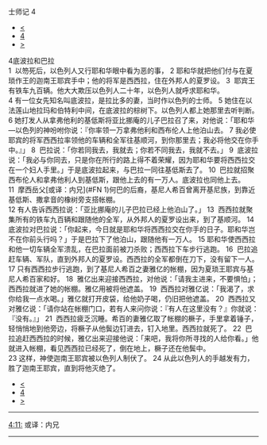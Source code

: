 ﻿





 士师记 4




* [<](bible/JDG03.md)
* [4](bible/JDG.md)
* [>](bible/JDG05.md)



 
4底波拉和巴拉  
1  以笏死后，以色列人又行耶和华眼中看为恶的事， 
2 耶和华就把他们付与在夏琐作王的迦南王耶宾手中；他的将军是西西拉，住在外邦人的夏罗设。 
3  耶宾王有铁车九百辆。他大大欺压以色列人二十年，以色列人就呼求耶和华。  
4 有一位女先知名叫底波拉，是拉比多的妻，当时作以色列的士师。 
5 她住在以法莲山地拉玛和伯特利中间，在底波拉的棕树下。以色列人都上她那里去听判断。 
6 她打发人从拿弗他利的基低斯将亚比挪庵的儿子巴拉召了来，对他说：「耶和华—以色列的神吩咐你说：『你率领一万拿弗他利和西布伦人上他泊山去。 
7 我必使耶宾的将军西西拉率领他的车辆和全军往基顺河，到你那里去；我必将他交在你手中。』」 
8  巴拉说：「你若同我去，我就去；你若不同我去，我就不去。」 
9  底波拉说：「我必与你同去，只是你在所行的路上得不着荣耀，因为耶和华要将西西拉交在一个妇人手里。」于是底波拉起来，与巴拉一同往基低斯去了。 
10  巴拉就招聚西布伦人和拿弗他利人到基低斯，跟他上去的有一万人。底波拉也同他上去。  
11  摩西岳父[或译：内兄](#FN
1)何巴的后裔，基尼人希百曾离开基尼族，到靠近基低斯、撒拿音的橡树旁支搭帐棚。  
12 有人告诉西西拉说：「亚比挪庵的儿子巴拉已经上他泊山了。」 
13  西西拉就聚集所有的铁车九百辆和跟随他的全军，从外邦人的夏罗设出来，到了基顺河。 
14  底波拉对巴拉说：「你起来，今日就是耶和华将西西拉交在你手的日子。耶和华岂不在你前头行吗？」于是巴拉下了他泊山，跟随他有一万人。 
15 耶和华使西西拉和他一切车辆全军溃乱，在巴拉面前被刀杀败；西西拉下车步行逃跑。 
16  巴拉追赶车辆、军队，直到外邦人的夏罗设。西西拉的全军都倒在刀下，没有留下一人。  
17 只有西西拉步行逃跑，到了基尼人希百之妻雅亿的帐棚，因为夏琐王耶宾与基尼人希百家和好。 
18  雅亿出来迎接西西拉，对他说：「请我主进来，不要惧怕」；西西拉就进了她的帐棚。雅亿用被将他遮盖。 
19  西西拉对雅亿说：「我渴了，求你给我一点水喝。」雅亿就打开皮袋，给他奶子喝，仍旧把他遮盖。 
20  西西拉又对雅亿说：「请你站在帐棚门口，若有人来问你说：『有人在这里没有？』你就说：『没有。』」 
21  西西拉疲乏沉睡。希百的妻雅亿取了帐棚的橛子，手里拿着锤子，轻悄悄地到他旁边，将橛子从他鬓边钉进去，钉入地里。西西拉就死了。 
22  巴拉追赶西西拉的时候，雅亿出来迎接他说：「来吧，我将你所寻找的人给你看。」他就进入帐棚，看见西西拉已经死了，倒在地上，橛子还在他鬓中。  
23 这样，神使迦南王耶宾被以色列人制伏了。 
24 从此以色列人的手越发有力，胜了迦南王耶宾，直到将他灭绝了。 
* [<](bible/JDG03.md)
* [4](bible/JDG.md)
* [>](bible/JDG05.md)





---


[4:11:](#V11)
或译：内兄




---









